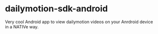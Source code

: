 dailymotion-sdk-android
=======================
Very cool Android app to view dailymotion videos on your Anrdroid device in a NATIVe way.
